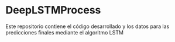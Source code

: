 # DeepLSTMProcess

Este repositorio contiene el código desarrollado y los datos para las predicciones finales mediante el algoritmo LSTM
